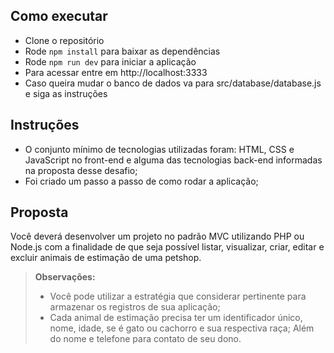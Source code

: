 
## Como executar
- Clone o repositório
- Rode `npm install` para baixar as dependências
- Rode `npm run dev` para iniciar a aplicação
- Para acessar entre em http://localhost:3333
- Caso queira mudar o banco de dados va para src/database/database.js e siga as instruções

## Instruções
- O conjunto mínimo de tecnologias utilizadas foram: HTML, CSS e JavaScript no front-end e alguma das tecnologias back-end informadas na proposta desse desafio;
- Foi criado um passo a passo de como rodar a aplicação;


## Proposta
Você deverá desenvolver um projeto no padrão MVC utilizando PHP ou Node.js com a finalidade de que seja possível listar, visualizar, criar, editar e excluir animais de estimação de uma petshop.
> **Observações:**
> - Você pode utilizar a estratégia que considerar pertinente para armazenar os registros de sua aplicação;
> - Cada animal de estimação precisa ter um identificador único, nome, idade, se é gato ou cachorro e sua respectiva raça; Além do nome e telefone para contato de seu dono.
